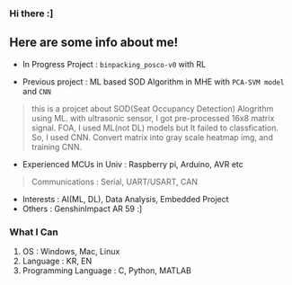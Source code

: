 ### Hi there :]

Here are some info about me!
---

- In Progress Project : `binpacking_posco-v0` with RL

- Previous project : ML based SOD Algorithm in MHE with `PCA-SVM model` and `CNN`
 > this is a projcet about SOD(Seat Occupancy Detection) Alogrithm using ML.
 > with ultrasonic sensor, I got pre-processed 16x8 matrix signal.
 > FOA, I used ML(not DL) models but It failed to classfication.
 > So, I used CNN. Convert matrix into gray scale heatmap img, and training CNN.
 
- Experienced MCUs in Univ : Raspberry pi, Arduino, AVR etc
> Communications : Serial, UART/USART, CAN

- Interests : AI(ML, DL), Data Analysis, Embedded Project
- Others : GenshinImpact AR 59 :]

### What I Can
1. OS : Windows, Mac, Linux
2. Language : KR, EN
3. Programming Language : C, Python, MATLAB
